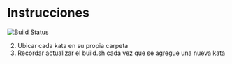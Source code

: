 # Instrucciones

[![Build Status](https://travis-ci.org/Bequita/eis.svg)](https://travis-ci.org/Bequita/eis)

2. Ubicar cada kata en su propia carpeta
3. Recordar actualizar el build.sh cada vez que se agregue una nueva kata

